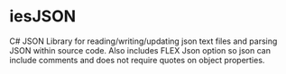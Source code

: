 # iesJSON
C# JSON Library for reading/writing/updating json text files and parsing JSON within source code. Also includes FLEX Json option so json can include comments and does not require quotes on object properties.
